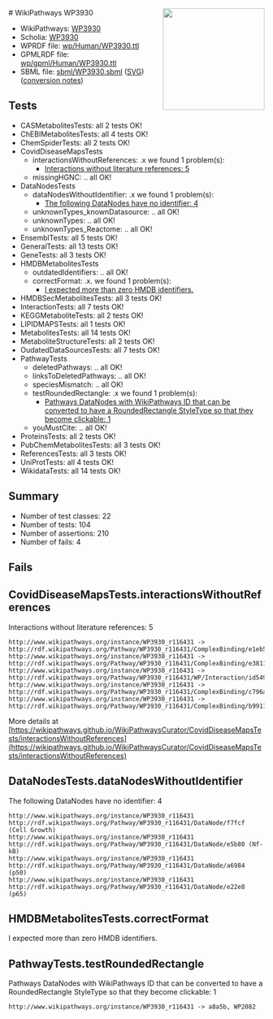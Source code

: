 <img style="float: right; width: 200px" src="../logo.png" />
# WikiPathways WP3930

* WikiPathways: [WP3930](https://identifiers.org/wikipathways:WP3930)
* Scholia: [WP3930](https://scholia.toolforge.org/wikipathways/WP3930)
* WPRDF file: [wp/Human/WP3930.ttl](../wp/Human/WP3930.ttl)
* GPMLRDF file: [wp/gpml/Human/WP3930.ttl](../wp/gpml/Human/WP3930.ttl)
* SBML file: [sbml/WP3930.sbml](../sbml/WP3930.sbml) ([SVG](../sbml/WP3930.svg)) ([conversion notes](../sbml/WP3930.txt))

## Tests
* CASMetabolitesTests: all 2 tests OK!
* ChEBIMetabolitesTests: all 4 tests OK!
* ChemSpiderTests: all 2 tests OK!
* CovidDiseaseMapsTests
    * interactionsWithoutReferences: .x we found 1 problem(s):
        * [Interactions without literature references: 5](#2e295933)
    * missingHGNC: .. all OK!
* DataNodesTests
    * dataNodesWithoutIdentifier: .x we found 1 problem(s):
        * [The following DataNodes have no identifier: 4](#d2d32fa3)
    * unknownTypes_knownDatasource: .. all OK!
    * unknownTypes: .. all OK!
    * unknownTypes_Reactome: .. all OK!
* EnsemblTests: all 5 tests OK!
* GeneralTests: all 13 tests OK!
* GeneTests: all 3 tests OK!
* HMDBMetabolitesTests
    * outdatedIdentifiers: .. all OK!
    * correctFormat: .x. we found 1 problem(s):
        * [I expected more than zero HMDB identifiers.](#ad154c1e)
* HMDBSecMetabolitesTests: all 3 tests OK!
* InteractionTests: all 7 tests OK!
* KEGGMetaboliteTests: all 2 tests OK!
* LIPIDMAPSTests: all 1 tests OK!
* MetabolitesTests: all 14 tests OK!
* MetaboliteStructureTests: all 2 tests OK!
* OudatedDataSourcesTests: all 7 tests OK!
* PathwayTests
    * deletedPathways: .. all OK!
    * linksToDeletedPathways: .. all OK!
    * speciesMismatch: .. all OK!
    * testRoundedRectangle: .x we found 1 problem(s):
        * [Pathways DataNodes with WikiPathways ID that can be converted to have a RoundedRectangle StyleType so that they become clickable: 1](#9fbad3cb)
    * youMustCite: .. all OK!
* ProteinsTests: all 2 tests OK!
* PubChemMetabolitesTests: all 3 tests OK!
* ReferencesTests: all 3 tests OK!
* UniProtTests: all 4 tests OK!
* WikidataTests: all 14 tests OK!


## Summary

* Number of test classes: 22
* Number of tests: 104
* Number of assertions: 210
* Number of fails: 4

## Fails

<a name="2e295933" />

## CovidDiseaseMapsTests.interactionsWithoutReferences

Interactions without literature references: 5
```
http://www.wikipathways.org/instance/WP3930_r116431 -> http://rdf.wikipathways.org/Pathway/WP3930_r116431/ComplexBinding/e1eb5
http://www.wikipathways.org/instance/WP3930_r116431 -> http://rdf.wikipathways.org/Pathway/WP3930_r116431/ComplexBinding/e3811
http://www.wikipathways.org/instance/WP3930_r116431 -> http://rdf.wikipathways.org/Pathway/WP3930_r116431/WP/Interaction/id54906c30
http://www.wikipathways.org/instance/WP3930_r116431 -> http://rdf.wikipathways.org/Pathway/WP3930_r116431/ComplexBinding/c796a
http://www.wikipathways.org/instance/WP3930_r116431 -> http://rdf.wikipathways.org/Pathway/WP3930_r116431/ComplexBinding/b9911
```

More details at [https://wikipathways.github.io/WikiPathwaysCurator/CovidDiseaseMapsTests/interactionsWithoutReferences](https://wikipathways.github.io/WikiPathwaysCurator/CovidDiseaseMapsTests/interactionsWithoutReferences)

<a name="d2d32fa3" />

## DataNodesTests.dataNodesWithoutIdentifier

The following DataNodes have no identifier: 4
```
http://www.wikipathways.org/instance/WP3930_r116431 http://rdf.wikipathways.org/Pathway/WP3930_r116431/DataNode/f7fcf (Cell Growth)
http://www.wikipathways.org/instance/WP3930_r116431 http://rdf.wikipathways.org/Pathway/WP3930_r116431/DataNode/e5b80 (Nf-kB)
http://www.wikipathways.org/instance/WP3930_r116431 http://rdf.wikipathways.org/Pathway/WP3930_r116431/DataNode/a6984 (p50)
http://www.wikipathways.org/instance/WP3930_r116431 http://rdf.wikipathways.org/Pathway/WP3930_r116431/DataNode/e22e8 (p65)
```

<a name="ad154c1e" />

## HMDBMetabolitesTests.correctFormat

I expected more than zero HMDB identifiers.
<a name="9fbad3cb" />

## PathwayTests.testRoundedRectangle

Pathways DataNodes with WikiPathways ID that can be converted to have a RoundedRectangle StyleType so that they become clickable: 1
```
http://www.wikipathways.org/instance/WP3930_r116431 -> a8a5b, WP2082
 ```

